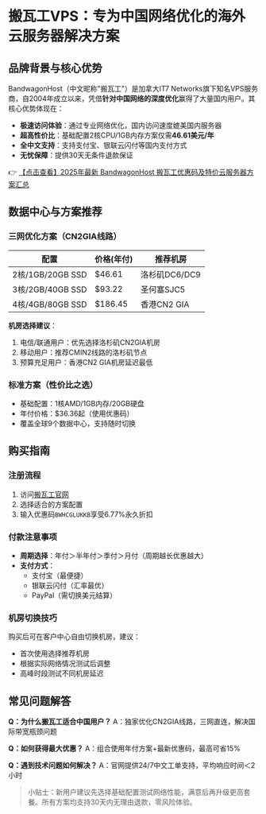 # 搬瓦工VPS：专为中国网络优化的海外云服务器解决方案

## 品牌背景与核心优势

BandwagonHost（中文昵称"搬瓦工"）是加拿大IT7 Networks旗下知名VPS服务商，自2004年成立以来，凭借**针对中国网络的深度优化**赢得了大量国内用户。其核心优势体现在：

- **极速访问体验**：通过专业网络优化，国内访问速度媲美国内服务器
- **超高性价比**：基础配置2核CPU/1GB内存方案仅需**46.61美元/年**
- **全中文支持**：支持支付宝、银联云闪付等国内支付方式
- **无忧保障**：提供30天无条件退款保证

👉 [【点击查看】2025年最新 BandwagonHost 搬瓦工优惠码及特价云服务器方案汇总](https://bit.ly/banwagon)

## 数据中心与方案推荐

### 三网优化方案（CN2GIA线路）

| 配置 | 价格(年付) | 推荐机房 |
|------|------------|----------|
| 2核/1GB/20GB SSD | $46.61 | 洛杉矶DC6/DC9 |
| 3核/2GB/40GB SSD | $93.22 | 圣何塞SJC5 |
| 4核/4GB/80GB SSD | $186.45 | 香港CN2 GIA |

**机房选择建议**：
1. 电信/联通用户：优先选择洛杉矶CN2GIA机房
2. 移动用户：推荐CMIN2线路的洛杉矶节点
3. 预算充足用户：香港CN2 GIA机房延迟最低

### 标准方案（性价比之选）

- 基础配置：1核AMD/1GB内存/20GB硬盘
- 年付价格：$36.36起（使用优惠码）
- 覆盖全球9个数据中心，支持随时切换

## 购买指南

### 注册流程
1. 访问[搬瓦工官网](https://bit.ly/banwagon)
2. 选择适合的方案配置
3. 输入优惠码`BWHCGLUKKB`享受6.77%永久折扣

### 付款注意事项
- **周期选择**：年付＞半年付＞季付＞月付（周期越长优惠越大）
- **支付方式**：
  - 支付宝（最便捷）
  - 银联云闪付（汇率最优）
  - PayPal（需切换美元结算）

### 机房切换技巧
购买后可在客户中心自由切换机房，建议：
- 首次使用选择推荐机房
- 根据实际网络情况测试后调整
- 高峰时段测试不同机房延迟

## 常见问题解答

**Q：为什么搬瓦工适合中国用户？**
A：独家优化CN2GIA线路，三网直连，解决国际带宽瓶颈问题

**Q：如何获得最大优惠？**
A：组合使用年付方案+最新优惠码，最高可省15%

**Q：遇到技术问题如何解决？**
A：官网提供24/7中文工单支持，平均响应时间＜2小时

> 小贴士：新用户建议先选择基础配置测试网络性能，满意后再升级更高套餐。所有方案均支持30天内无理由退款，零风险体验。